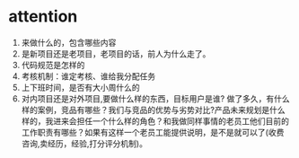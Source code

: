# attention
1. 来做什么的，包含哪些内容
2. 是新项目还是老项目，老项目的话，前人为什么走了。
3. 代码规范是怎样的
4. 考核机制：谁定考核、谁给我分配任务
5. 上下班时间，是否有大小周什么的
6. 对内项目还是对外项目,要做什么样的东西，目标用户是谁? 做了多久，有什么样的案例，竞品有哪些？我们与竞品的优势与劣势对比?产品未来规划是什么样的，我进来会担任一个什么样的角色？和我做同样事情的老员工他们目前的工作职责有哪些？如果有这样一个老员工能提供说明，是不是就可以了(收费咨询,卖经历，经验,打分评分机制)。
